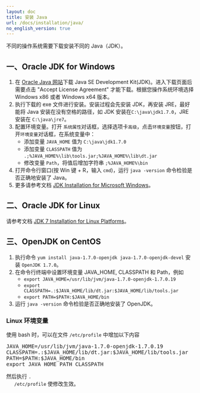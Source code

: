 ```yaml
---
layout: doc
title: 安装 Java
url: /docs/installation/java/
no_english_version: true
---
```

不同的操作系统需要下载安装不同的 Java（JDK）。


## 一、Oracle JDK for Windows
1. 在 [Oracle Java 网站](http://www.oracle.com/technetwork/java/javase/downloads/index.html)下载 Java SE Development Kit(JDK)。进入下载页面后需要点击 "Accept License Agreement" 才能下载。根据您操作系统环境选择 Windows x86 或者 Windows x64 版本。
2. 执行下载的 exe 文件进行安装。安装过程会先安装 JDK，再安装 JRE，最好能将 Java 安装在没有空格的路径，如 JDK 安装在`C:\java\jdk1.7.0`，JRE 安装在 `C:\java\jre7`。
3. 配置环境变量。打开 `系统属性`对话框，选择选项卡`高级`，点击`环境变量`按钮，打开`环境变量`对话框，在系统变量中：
    - 添加变量 `JAVA_HOME` 值为 `C:\java\jdk1.7.0`
    - 添加变量 `CLASSPATH` 值为 `.;%JAVA_HOME%\lib\tools.jar;%JAVA_HOME%\lib\dt.jar`
    - 修改变量 `Path`，将值后增加字符串 `;%JAVA_HOME%\bin`
4. 打开命令行窗口(按 Win 键 + R，输入 `cmd`)，运行 `java -version` 命令检验是否正确地安装了 Java。
5. 更多请参考文档 [JDK Installation for Microsoft Windows](http://docs.oracle.com/javase/7/docs/webnotes/install/windows/jdk-installation-windows.html)。

## 二、Oracle JDK for Linux

请参考文档 [JDK 7 Installation for Linux Platforms](http://docs.oracle.com/javase/7/docs/webnotes/install/linux/linux-jdk.html)。

## 三、OpenJDK on CentOS
1. 执行命令 `yum install java-1.7.0-openjdk java-1.7.0-openjdk-devel` 安装 `OpenJDK 1.7.0`。
2. 在命令行终端中设置环境变量 JAVA_HOME, CLASSPATH 和 Path，例如
    * `export JAVA_HOME=/usr/lib/jvm/java-1.7.0-openjdk-1.7.0.19`
    * `export CLASSPATH=.:$JAVA_HOME/lib/dt.jar:$JAVA_HOME/lib/tools.jar`
    * `export PATH=$PATH:$JAVA_HOME/bin`
3. 运行 `java -version` 命令检验是否正确地安装了 OpenJDK。


<div class='note'>
  <h3>Linux 环境变量</h3>
  <p>使用 bash 时，可以在文件 <code>/etc/profile</code> 中增加以下内容
  <pre>JAVA_HOME=/usr/lib/jvm/java-1.7.0-openjdk-1.7.0.19
CLASSPATH=.:$JAVA_HOME/lib/dt.jar:$JAVA_HOME/lib/tools.jar
PATH=$PATH:$JAVA_HOME/bin
export JAVA_HOME PATH CLASSPATH</pre>
  </p>
   <p>然后执行 <code>. 
   /etc/profile</code> 使修改生效。</p>
</div>
